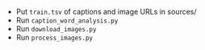 - Put `train.tsv` of captions and image URLs in sources/
- Run `caption_word_analysis.py`
- Run `download_images.py`
- Run `process_images.py`